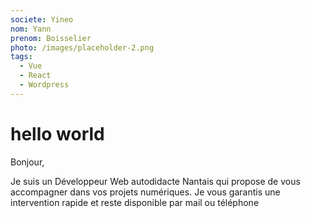 ```yaml
---
societe: Yineo
nom: Yann
prenom: Boisselier
photo: /images/placeholder-2.png
tags:
  - Vue
  - React
  - Wordpress
---
```


# hello world

Bonjour,

Je suis un Développeur Web autodidacte Nantais qui propose de vous accompagner dans vos projets numériques. Je vous garantis une intervention rapide et reste disponible par mail ou téléphone
